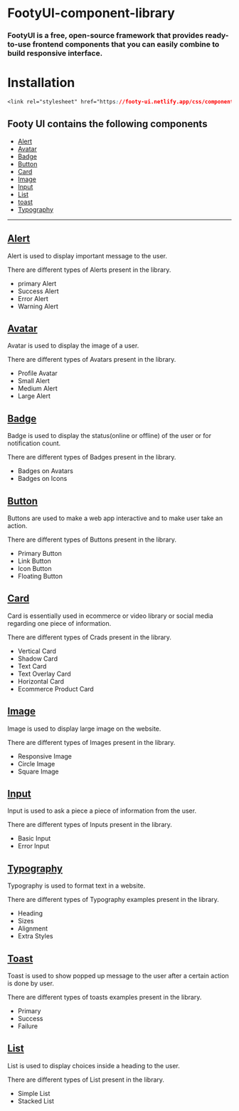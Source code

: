 # FootyUI-component-library

### FootyUI is a free, open-source framework that provides ready-to-use frontend components that you can easily combine to build responsive interface.

# Installation

```css
<link rel="stylesheet" href="https://footy-ui.netlify.app/css/components.css">

```

## Footy UI contains the following components

- [Alert](#alert)
- [Avatar](#avatar)
- [Badge](#badge)
- [Button](#button)
- [Card](#card)
- [Image](#image)
- [Input](#input)
- [List](#list)
- [toast](#toast)
- [Typography](#typography)

---

## [Alert](https://footy-ui.netlify.app/components/alert/alert)

Alert is used to display important message to the user.

There are different types of Alerts present in the library.

- primary Alert
- Success Alert
- Error Alert
- Warning Alert

## [Avatar](https://footy-ui.netlify.app/components/avatar/avatar)

Avatar is used to display the image of a user.

There are different types of Avatars present in the library.

- Profile Avatar
- Small Alert
- Medium Alert
- Large Alert

## [Badge](https://footy-ui.netlify.app/components/badges/badge)

Badge is used to display the status(online or offline) of the user or for notification count.

There are different types of Badges present in the library.

- Badges on Avatars
- Badges on Icons

## [Button](https://footy-ui.netlify.app/components/button/button)

Buttons are used to make a web app interactive and to make user take an action.

There are different types of Buttons present in the library.

- Primary Button
- Link Button
- Icon Button
- Floating Button

## [Card](https://footy-ui.netlify.app/components/card/card)

Card is essentially used in ecommerce or video library or social media regarding one piece of information.

There are different types of Crads present in the library.

- Vertical Card
- Shadow Card
- Text Card
- Text Overlay Card
- Horizontal Card
- Ecommerce Product Card

## [Image](https://footy-ui.netlify.app/components/image/image.html)

Image is used to display large image on the website.

There are different types of Images present in the library.

- Responsive Image
- Circle Image
- Square Image

## [Input](https://footy-ui.netlify.app/components/input/input.html)

Input is used to ask a piece a piece of information from the user.

There are different types of Inputs present in the library.

- Basic Input
- Error Input

## [Typography](https://footy-ui.netlify.app/components/typography/typography.html)

Typography is used to format text in a website.

There are different types of Typography examples present in the library.

- Heading
- Sizes
- Alignment
- Extra Styles

## [Toast](https://footy-ui.netlify.app/components/toast/toast.html)

Toast is used to show popped up message to the user after a certain action is done by user.

There are different types of toasts examples present in the library.

- Primary
- Success
- Failure

## [List](https://footy-ui.netlify.app/components/list/list.html)

List is used to display choices inside a heading to the user.

There are different types of List present in the library.

- Simple List
- Stacked List
